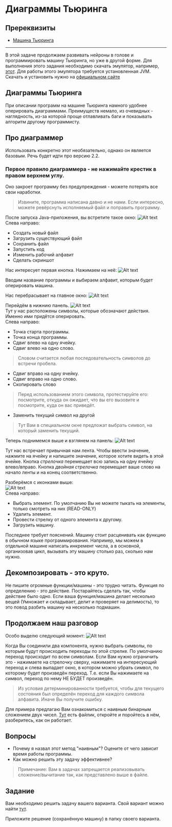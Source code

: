 # Диаграммы Тьюринга

## Пререквизиты

- [Машина Тьюринга](../turing_machine/)

---

В этой задаче продолжаем развивать нейроны в голове и программировать машину Тьюринга, но уже в другой форме. Для выполнения этого задания необходимо скачать эмулятор, например, [этот](https://drive.google.com/file/d/1Q8ahirhCRc2JBpJE6X8S2cTmrvEO-PNs/view?usp=drive_link). Для работы этого эмулятора требуется установленная JVM. Скачать и установить нужно на [официальном сайте](https://www.java.com/ru/)

## Диаграммы Тьюринга

При описании программ на машине Тьюринга намного удобнее оперировать диаграммами. Преимуществ немало, из очевидных - наглядность, из-за которой проще отлавливать баги и показывать алгоритм другому программисту.

## Про диаграммер

Использовать конкретно этот необязательно, однако он является базовым. Речь будет идти про версию 2.2.

### Первое правило диаграммера - не нажимайте крестик в правом верхнем углу.

Оно закроет программу без предупреждения - можете потерять все свои наработки.

> Извините, программа написана давно и не нами. Если интересно, можете ревёрснуть исполняемый файл и поправить программу.

После запуска Java-приложения, вы встретите такое окно:
![Alt text](sources/image.png)</br>
Слева направо:

- Создать новый файл
- Загрузить существующий файл
- Сохранить файл
- Запустить код
- Изменить рабочий алфавит
- Сделать скриншот

Нас интересует первая кнопка. Нажимаем на неё:
![Alt text](sources/image-1.png)</br>

Вводим название программы и выбираем алфавит, которым будет оперировать машина.

Нас перебрасывает на главное окно:
![Alt text](sources/image-2.png)</br>

Перейдём в нижнию панель.
![Alt text](sources/image-3.png) </br>
Тут у нас расположены символы, которые обозначают действия. Именно ими придётся оперировать.</br>
Слева направо:
- Точка старта программы.
- Точка конца программы.
- Сдвиг влево на одну ячейку.
- Сдвиг влево на одно слово. 
> Словом считается любая последовательность символов до встречи пробела.
- Сдвиг вправо на одну ячейку.
- Сдвиг вправо на одно слово. 
- Скопировать слово
> Перед использованием этого символа, протестируйте его: посмотрите, откуда он ожидает, что вы его вызовите и посмотрите, куда он вас приведёт.
- Заменить текущий символ на другой
> Тут Вам в специальном окне предложат выбрать символ, на который заменить текущий.

Теперь поднимемся выше и взглянем на панель:
![Alt text](sources/image-4.png)</br>

Тут нас встречает привычная нам лента. Чтобы ввести значение, нажмите на ячейку и напишите значение, которое хотите видеть в этой ячейке. Кнопка _стрелочка_ перемещает всю запись на одну ячейку влево/вправо. Кнопка _двойная стрелочка_ перемещает ваше слово на начало ленты и на конец соответственно. 

Разберёмся с иконками выше:</br>
![Alt text](sources/image-5.png)</br>
Слева направо:
- Выбрать элемент. По умолчанию Вы не можете тыкать на элементы, только смотреть на них (READ-ONLY)
- Удалить элемент.
- Провести стрелку от одного элемента к другому.
- Загрузить машину.

Последнее требует пояснений. Машину стоит расценивать как функцию в обычном языке программирования. Например, мы можем в отдельной машине написать инкремент числа, а в основной, организовав цикл, вызывать эту машину столько раз, сколько нам нужно. 

## Декомпозировать - это круто.

Не пишите огромные функции/машины - это трудно читать. Функция по определению - это действие. Постарайтесь сделать так, чтобы действие было одно. Если ваша функция/машина делает несколько вещей (Умножает и складывает, делит и проверяет на делимость), то это повод разбить машину на несколько подмашин.

## Продолжаем наш разговор

Особо выделю следующий момент:
![Alt text](sources/image-6.png)</br>

Когда Вы соединили два компонента, нужно выбрать символы, по которым будут происходить переходы по этой стрелке. По умолчанию переход происходит по всем символам. Если Вам нужно ограничить это - нажимаете на стрелочку сверху, нажимаете на интересующий переход и слева выпадает окно, в котором можно убрать символ, по которому будет произведён переход. Т.е. если Вы нажимаете на символ, переход по нему НЕ БУДЕТ произведён.

> Из условия детерминированности требуется, чтобы для текущего состояния был определён переход для каждого символа алфавита. Иначе Вы получите ошибку.

Для примера предлагаю Вам ознакомиться с наивным бинарным сложением двух чисел. [Тут](https://drive.google.com/file/d/1fAqPdwa1gDU0pEEZgNbtXoWW_R-Dae1E/view?usp=drive_link) есть файлик, откройте и поройтесь в нём, разберитесь, как он работает.

## Вопросы
- Почему я назвал этот метод "наивным"? Оцените от чего зависит время работы программы.
- Как можно решить эту задачу эффективнее?

> Примечание: Вам в задачах запрещается реализовывать сложение/вычитание так, как представлено выше в файле.

## Задание

Вам необходимо решить задачу вашего варианта. Свой вариант можно найти [тут](variants.md).

Приложите решение (сохранённую машину) в папку своего варианта.
